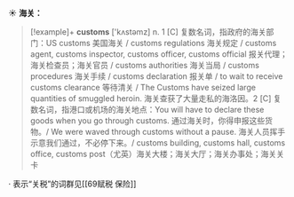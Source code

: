 ☀ <span class="category">**海关：**</span>
>[!example]+ <span class="vocabulary">**customs**</span> ['kʌstəmz] 
> <span class="definition">n. 1 [C] 复数名词，指政府的海关部门：</span>US customs 美国海关 / customs regulations 海关规定 / customs agent, customs inspector, customs officer, customs official 报关代理；海关检查员；海关官员 / customs authorities 海关当局 / customs procedures 海关手续 / customs declaration 报关单 / to wait to receive customs clearance 等待清关 / The Customs have seized large quantities of smuggled heroin. 海关查获了大量走私的海洛因。<span class="definition">2 [C] 复数名词，指港口或机场的海关地点：</span>You will have to declare these goods when you go through customs. 通过海关时，你得申报这些货物。/ We were waved through customs without a pause. 海关人员挥手示意我们通过，不必停下来。/ customs building, customs hall, customs office, customs post（尤英）海关大楼；海关大厅；海关办事处；海关关卡

· 表示“关税”的词群见[[69赋税 保险]]
